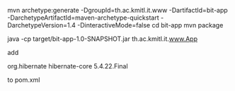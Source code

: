 mvn archetype:generate -DgroupId=th.ac.kmitl.it.www -DartifactId=bit-app -DarchetypeArtifactId=maven-archetype-quickstart -DarchetypeVersion=1.4 -DinteractiveMode=false
cd bit-app
mvn package

java -cp target/bit-app-1.0-SNAPSHOT.jar th.ac.kmitl.it.www.App

add 
<!-- https://mvnrepository.com/artifact/org.hibernate/hibernate-core -->
<dependency>
    <groupId>org.hibernate</groupId>
    <artifactId>hibernate-core</artifactId>
    <version>5.4.22.Final</version>
</dependency>

to pom.xml